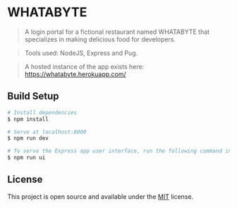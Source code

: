 # WHATABYTE

> A login portal for a fictional restaurant named WHATABYTE that specializes in making delicious food for developers.

> Tools used: NodeJS, Express and Pug.

> A hosted instance of the app exists here: https://whatabyte.herokuapp.com/

## Build Setup

```bash
# Install dependencies
$ npm install

# Serve at localhost:8000
$ npm run dev

# To serve the Express app user interface, run the following command in a separate terminal tab or window:
$ npm run ui
```

## License

This project is open source and available under the [MIT](LICENSE.md) license.
